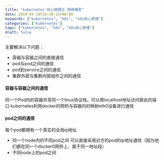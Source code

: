 ```yaml
---
title: "kubernetes 核心原理之 网络模型"
date: 2019-03-19T14:30:13+08:00
keywords: ["kubernetes", "k8s", "k8s核心原理"]
categories: ["kubernetes"]
tags: ["kubernetes", "k8s", "k8s核心原理"]
draft: false
---
```


主要解决以下问题：
- 容器与容器之间的直接通信
- pod与pod之间的通信
- pod到service之间的通信
- 集群外部与集群内部组件之间的通信



#### 容器与容器之间的通信
同一个Pod内的容器共享同一个linux协议栈，可以用localhost地址访问彼此的端口
kubernetes利用docker的网桥与容器内的映射eth0设备进行通信


#### pod之间的通信
每个pod都拥有一个真实的全局ip地址
- 同一个node内的不同pod之间 可以直接采用对方的pod的ip地址通信（因为他们都在同一个docker0网桥上，属于同一地址段）
- 不同node上的pod之间

